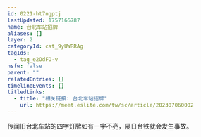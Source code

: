 ```yaml
---
id: 0221-ht7ngptj
lastUpdated: 1757166787
name: 台北车站招牌
aliases: []
layer: 2
categoryId: cat_9yUWRRAg
tagIds:
  - tag_e2OdFO-v
nsfw: false
parent: ""
relatedEntries: []
timelineEvents: []
titledLinks:
  - title: "相关链接: 台北车站招牌"
    url: https://meet.eslite.com/tw/sc/article/202307060002
---
```


传闻旧台北车站的四字灯牌如有一字不亮，隔日台铁就会发生事故。